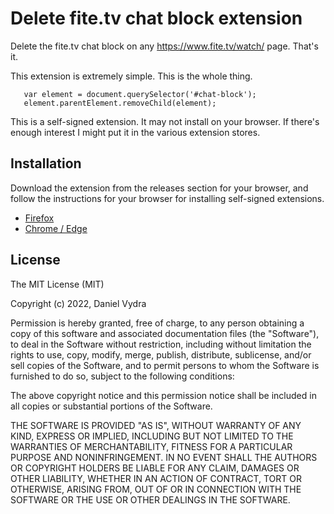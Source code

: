 # Delete fite.tv chat block extension

  Delete the fite.tv chat block on any https://www.fite.tv/watch/ page. That's it.

  This extension is extremely simple. This is the whole thing.
  ```
     var element = document.querySelector('#chat-block');
     element.parentElement.removeChild(element);
  ```
  
  This is a self-signed extension. It may not install on your browser. If there's enough interest I might put it in the various extension stores. 

## Installation

  Download the extension from the releases section for your browser, and follow the instructions for your browser for installing self-signed extensions.

  * [Firefox](https://github.com/dvydra/deletefitechat/releases/download/v1.1/deletefitechat.xpi)
  * [Chrome / Edge](https://github.com/dvydra/deletefitechat/releases/download/v1.1/deletefitechat.crx)
  


## License

  The MIT License (MIT)

  Copyright (c) 2022, Daniel Vydra

  Permission is hereby granted, free of charge, to any person obtaining a copy
  of this software and associated documentation files (the "Software"), to deal
  in the Software without restriction, including without limitation the rights
  to use, copy, modify, merge, publish, distribute, sublicense, and/or sell
  copies of the Software, and to permit persons to whom the Software is
  furnished to do so, subject to the following conditions:

  The above copyright notice and this permission notice shall be included in
  all copies or substantial portions of the Software.

  THE SOFTWARE IS PROVIDED "AS IS", WITHOUT WARRANTY OF ANY KIND, EXPRESS OR
  IMPLIED, INCLUDING BUT NOT LIMITED TO THE WARRANTIES OF MERCHANTABILITY,
  FITNESS FOR A PARTICULAR PURPOSE AND NONINFRINGEMENT. IN NO EVENT SHALL THE
  AUTHORS OR COPYRIGHT HOLDERS BE LIABLE FOR ANY CLAIM, DAMAGES OR OTHER
  LIABILITY, WHETHER IN AN ACTION OF CONTRACT, TORT OR OTHERWISE, ARISING FROM,
  OUT OF OR IN CONNECTION WITH THE SOFTWARE OR THE USE OR OTHER DEALINGS IN
  THE SOFTWARE.
